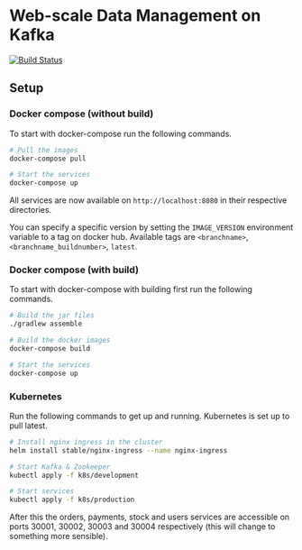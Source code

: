 # Web-scale Data Management on Kafka

[![Build Status](https://travis-ci.com/casperboone/wdm-kafka-microservices.svg?branch=master)](https://travis-ci.com/casperboone/wdm-kafka-microservices)

## Setup

### Docker compose (without build)

To start with docker-compose run the following commands.

```bash
# Pull the images
docker-compose pull

# Start the services
docker-compose up
```

All services are now available on `http://localhost:8080` in their respective directories.

You can specify a specific version by setting the `IMAGE_VERSION` environment variable to a tag on docker hub. Available tags are `<branchname>`, `<branchname_buildnumber>`, `latest`.

### Docker compose (with build)

To start with docker-compose with building first run the following commands.

```bash
# Build the jar files
./gradlew assemble

# Build the docker images
docker-compose build

# Start the services
docker-compose up
```

### Kubernetes

Run the following commands to get up and running. Kubernetes is set up to pull latest.

```bash
# Install nginx ingress in the cluster
helm install stable/nginx-ingress --name nginx-ingress

# Start Kafka & Zookeeper
kubectl apply -f k8s/development

# Start services
kubectl apply -f k8s/production
```

After this the orders, payments, stock and users services are accessible on ports 30001, 30002, 30003 and 30004 respectively (this will change to something more sensible).

